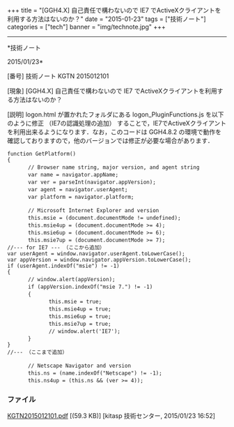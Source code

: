 ﻿+++
title = "[GGH4.X] 自己責任で構わないので IE7 でActiveXクライアントを利用する方法はないのか？"
date = "2015-01-23"
tags = ["技術ノート"]
categories = ["tech"]
banner = "img/technote.jpg"
+++

-----------------------------------------------------------------------------------------------------------------------------

*技術ノート

2015/01/23*


[番号]
技術ノート KGTN 2015012101

[現象]
[GGH4.X] 自己責任で構わないので IE7
でActiveXクライアントを利用する方法はないのか？

[説明]
logon.html が置かれたフォルダにある logon_PluginFunctions.js
を以下のように修正 （IE7の認識処理の追加）
することで，IE7でActiveXクライアントを利用出来るようになります．なお，このコードは
GGH4.8.2
の環境で動作を確認しておりますので，他のバージョンでは修正が必要な場合があります．

    function GetPlatform()
    {
    　　　　// Browser name string, major version, and agent string
    　　　　var name = navigator.appName;
    　　　　var ver = parseInt(navigator.appVersion);
    　　　　var agent = navigator.userAgent;
    　　　　var platform = navigator.platform;

    　　　　// Microsoft Internet Explorer and version
    　　　　this.msie = (document.documentMode != undefined);
    　　　　this.msie4up = (document.documentMode >= 4);
    　　　　this.msie6up = (document.documentMode >= 6);
    　　　　this.msie7up = (document.documentMode >= 7);
    //--- for IE7 --- （ここから追加）
    var userAgent = window.navigator.userAgent.toLowerCase();
    var appVersion = window.navigator.appVersion.toLowerCase();
    if (userAgent.indexOf("msie") != -1)
    {
    　　　　// window.alert(appVersion);
    　　　　if (appVersion.indexOf("msie 7.") != -1)
    　　　　{
    　　　　　　　　this.msie = true;
    　　　　　　　　this.msie4up = true;
    　　　　　　　　this.msie6up = true;
    　　　　　　　　this.msie7up = true;
    　　　　　　　　// window.alert('IE7');
    　　　　}
    }
    //--- （ここまで追加）

    　　　　// Netscape Navigator and version
    　　　　this.ns = (name.indexOf("Netscape") != -1);
    　　　　this.ns4up = (this.ns && (ver >= 4));


### ファイル

 
 


[KGTN2015012101.pdf](http://techreport.kitasp.net/attachments/download/1835/KGTN2015012101.pdf)
 [(59.3 KB)] [kitasp 技術センター, 2015/01/23
16:52]


 


 

